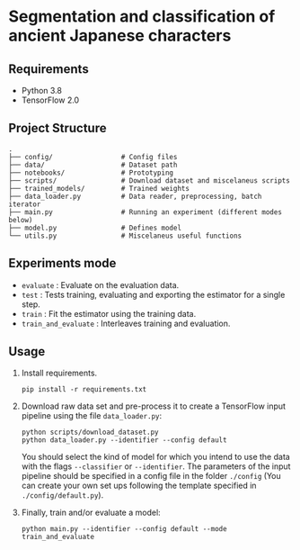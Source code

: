 # Segmentation and classification of ancient Japanese characters

## Requirements

- Python 3.8
- TensorFlow 2.0

## Project Structure

    .
    ├── config/                 # Config files
    ├── data/                   # Dataset path
    ├── notebooks/              # Prototyping
    ├── scripts/                # Download dataset and miscelaneus scripts
    ├── trained_models/         # Trained weights
    ├── data_loader.py          # Data reader, preprocessing, batch iterator
    ├── main.py                 # Running an experiment (different modes below)
    ├── model.py                # Defines model      
    └── utils.py                # Miscelaneus useful functions

## Experiments mode

- `evaluate` : Evaluate on the evaluation data.
- `test` : Tests training, evaluating and exporting the estimator for a single step.
- `train` : Fit the estimator using the training data.
- `train_and_evaluate` : Interleaves training and evaluation.


## Usage

1. Install requirements.

    ```pip install -r requirements.txt```

2. Download raw data set and pre-process it to create a TensorFlow input pipeline using the file ```data_loader.py```:

    ```
    python scripts/download_dataset.py
    python data_loader.py --identifier --config default
    ```
    You should select the kind of model for which you intend to use the data with the flags ```--classifier``` or ```--identifier```. The parameters of the input pipeline should be specified in a config file in the folder ```./config``` (You can create your own set ups following the template specified in ```./config/default.py```).
    
3. Finally, train and/or evaluate a model:

    ```python main.py --identifier --config default --mode train_and_evaluate```
